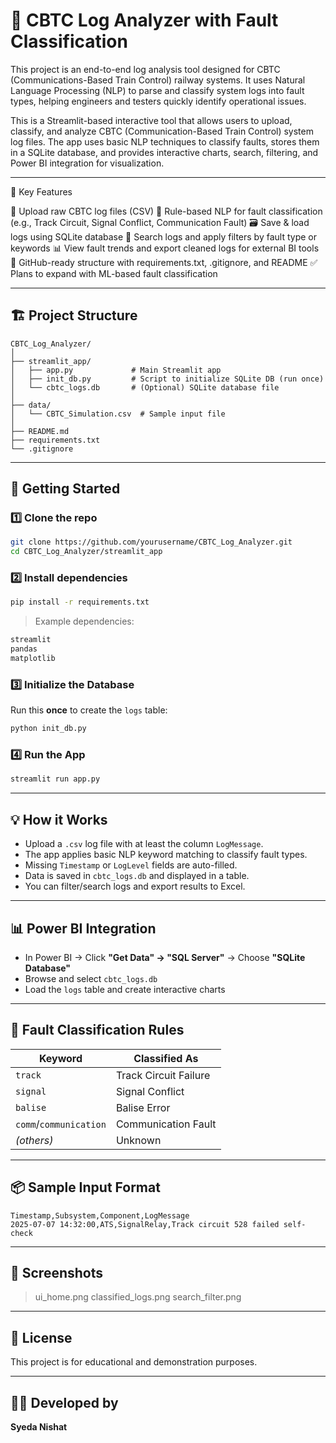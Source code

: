 # 🚆 CBTC Log Analyzer with Fault Classification

This project is an end-to-end log analysis tool designed for CBTC (Communications-Based Train Control) railway systems. It uses Natural Language Processing (NLP) to parse and classify system logs into fault types, helping engineers and testers quickly identify operational issues.

This is a Streamlit-based interactive tool that allows users to upload, classify, and analyze CBTC (Communication-Based Train Control) system log files. The app uses basic NLP techniques to classify faults, stores them in a SQLite database, and provides interactive charts, search, filtering, and Power BI integration for visualization.

---

🎯 Key Features

📂 Upload raw CBTC log files (CSV)
🧠 Rule-based NLP for fault classification (e.g., Track Circuit, Signal Conflict, Communication Fault)
🗃️ Save & load logs using SQLite database
🔎 Search logs and apply filters by fault type or keywords
📊 View fault trends and export cleaned logs for external BI tools
🧰 GitHub-ready structure with requirements.txt, .gitignore, and README
✅ Plans to expand with ML-based fault classification

---

## 🏗️ Project Structure

```
CBTC_Log_Analyzer/
│
├── streamlit_app/
│   ├── app.py             # Main Streamlit app
│   ├── init_db.py         # Script to initialize SQLite DB (run once)
│   └── cbtc_logs.db       # (Optional) SQLite database file
│
├── data/
│   └── CBTC_Simulation.csv  # Sample input file 
│
├── README.md
├── requirements.txt
└── .gitignore
```

---

## 🚀 Getting Started

### 1️⃣ Clone the repo

```bash
git clone https://github.com/yourusername/CBTC_Log_Analyzer.git
cd CBTC_Log_Analyzer/streamlit_app
```

### 2️⃣ Install dependencies

```bash
pip install -r requirements.txt
```

> Example dependencies:
```txt
streamlit
pandas
matplotlib
```

### 3️⃣ Initialize the Database

Run this **once** to create the `logs` table:

```bash
python init_db.py
```

### 4️⃣ Run the App

```bash
streamlit run app.py
```

---

## 💡 How it Works

- Upload a `.csv` log file with at least the column `LogMessage`.
- The app applies basic NLP keyword matching to classify fault types.
- Missing `Timestamp` or `LogLevel` fields are auto-filled.
- Data is saved in `cbtc_logs.db` and displayed in a table.
- You can filter/search logs and export results to Excel.

---

## 📊 Power BI Integration

- In Power BI → Click **"Get Data" → "SQL Server"** → Choose **"SQLite Database"**
- Browse and select `cbtc_logs.db`
- Load the `logs` table and create interactive charts

---

## 🧠 Fault Classification Rules

| Keyword         | Classified As              |
|-----------------|----------------------------|
| `track`         | Track Circuit Failure      |
| `signal`        | Signal Conflict            |
| `balise`        | Balise Error               |
| `comm`/`communication` | Communication Fault |
| *(others)*      | Unknown                    |

---

## 📦 Sample Input Format

```csv
Timestamp,Subsystem,Component,LogMessage
2025-07-07 14:32:00,ATS,SignalRelay,Track circuit 528 failed self-check
```

---

## 📸 Screenshots

> ui_home.png
classified_logs.png
search_filter.png

---

## 📄 License

This project is for educational and demonstration purposes.

---

## 🙋‍♀️ Developed by

**Syeda Nishat**
